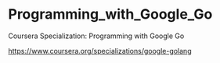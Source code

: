 # Programming_with_Google_Go
Coursera Specialization: Programming with Google Go

https://www.coursera.org/specializations/google-golang
